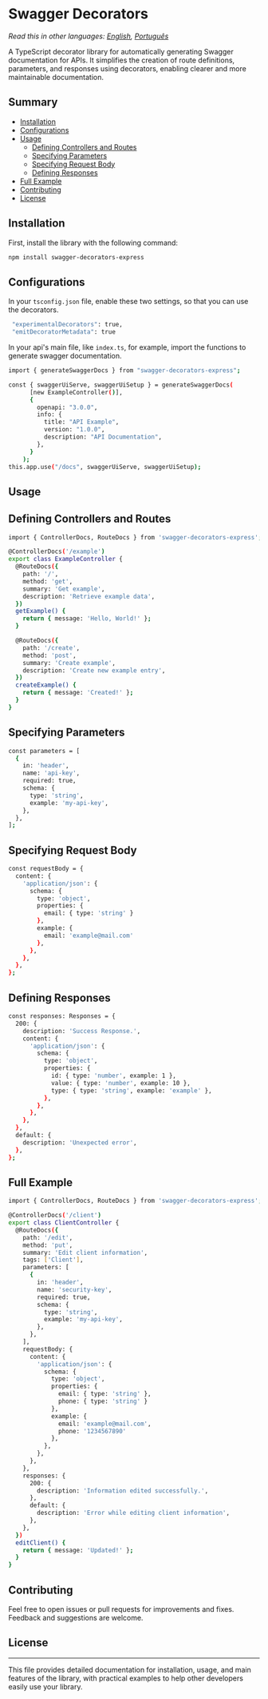 # Swagger Decorators

_Read this in other languages: [English](README.md), [Português](README.pt-br.md)_

A TypeScript decorator library for automatically generating Swagger documentation for APIs. It simplifies the creation of route definitions, parameters, and responses using decorators, enabling clearer and more maintainable documentation.

## Summary

- [Installation](#instalation)
- [Configurations](#configurations)
- [Usage](#usage)
  - [Defining Controllers and Routes](#defining-controllers-and-routes)
  - [Specifying Parameters](#specifying-parameters)
  - [Specifying Request Body](#specifying-request-body)
  - [Defining Responses](#defining-responses)
- [Full Example](#full-example)
- [Contributing](#contributing)
- [License](#license)

## Installation

First, install the library with the following command:

```bash
npm install swagger-decorators-express
```

## Configurations

In your `tsconfig.json` file, enable these two settings, so that you can use the decorators.

```bash
 "experimentalDecorators": true,
 "emitDecoratorMetadata": true
```

In your api's main file, like `index.ts`, for example, import the functions to generate swagger documentation.

```bash
import { generateSwaggerDocs } from "swagger-decorators-express";

const { swaggerUiServe, swaggerUiSetup } = generateSwaggerDocs(
      [new ExampleController()],
      {
        openapi: "3.0.0",
        info: {
          title: "API Example",
          version: "1.0.0",
          description: "API Documentation",
        },
      }
    );
this.app.use("/docs", swaggerUiServe, swaggerUiSetup);
```

## Usage

## Defining Controllers and Routes

```bash
import { ControllerDocs, RouteDocs } from 'swagger-decorators-express';

@ControllerDocs('/example')
export class ExampleController {
  @RouteDocs({
    path: '/',
    method: 'get',
    summary: 'Get example',
    description: 'Retrieve example data',
  })
  getExample() {
    return { message: 'Hello, World!' };
  }

  @RouteDocs({
    path: '/create',
    method: 'post',
    summary: 'Create example',
    description: 'Create new example entry',
  })
  createExample() {
    return { message: 'Created!' };
  }
}
```

## Specifying Parameters

```bash
const parameters = [
  {
    in: 'header',
    name: 'api-key',
    required: true,
    schema: {
      type: 'string',
      example: 'my-api-key',
    },
  },
];
```

## Specifying Request Body

```bash
const requestBody = {
  content: {
    'application/json': {
      schema: {
        type: 'object',
        properties: {
          email: { type: 'string' }
        },
        example: {
          email: 'example@mail.com'
        },
      },
    },
  },
};
```

## Defining Responses

```bash
const responses: Responses = {
  200: {
    description: 'Success Response.',
    content: {
      'application/json': {
        schema: {
          type: 'object',
          properties: {
            id: { type: 'number', example: 1 },
            value: { type: 'number', example: 10 },
            type: { type: 'string', example: 'example' },
          },
        },
      },
    },
  },
  default: {
    description: 'Unexpected error',
  },
};

```

## Full Example

```bash
import { ControllerDocs, RouteDocs } from 'swagger-decorators-express';

@ControllerDocs('/client')
export class ClientController {
  @RouteDocs({
    path: '/edit',
    method: 'put',
    summary: 'Edit client information',
    tags: ['Client'],
    parameters: [
      {
        in: 'header',
        name: 'security-key',
        required: true,
        schema: {
          type: 'string',
          example: 'my-api-key',
        },
      },
    ],
    requestBody: {
      content: {
        'application/json': {
          schema: {
            type: 'object',
            properties: {
              email: { type: 'string' },
              phone: { type: 'string' }
            },
            example: {
              email: 'example@mail.com',
              phone: '1234567890'
            },
          },
        },
      },
    },
    responses: {
      200: {
        description: 'Information edited successfully.',
      },
      default: {
        description: 'Error while editing client information',
      },
    },
  })
  editClient() {
    return { message: 'Updated!' };
  }
}

```

## Contributing

Feel free to open issues or pull requests for improvements and fixes. Feedback and suggestions are welcome.

## License

---

This file provides detailed documentation for installation, usage, and main features of the library, with practical examples to help other developers easily use your library.
